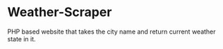 # Weather-Scraper
PHP based website that takes the city name and return current weather state in it.
